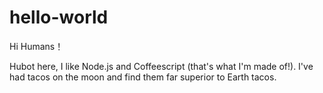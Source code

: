 # hello-world

Hi Humans！

Hubot here, I like Node.js and Coffeescript (that's what I'm made of!).
I've had tacos on the moon and find them far superior to Earth tacos.
